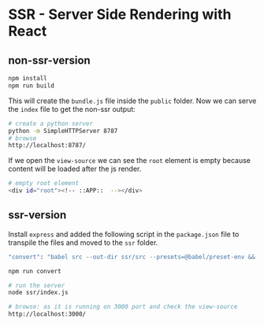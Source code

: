 # SSR - Server Side Rendering with React

## non-ssr-version

```sh
npm install
npm run build
```

This will create the `bundle.js` file inside the `public` folder. Now we can serve the `index` file to get the non-ssr output:
```sh
# create a python server
python -m SimpleHTTPServer 8787
# browse
http://localhost:8787/
```

If we open the `view-source` we can see the `root` element is empty because content will be loaded after the js render.
```sh
# empty root element
<div id="root"><!-- ::APP::  --></div>
```

## ssr-version

Install `express` and added the following script in the `package.json` file to transpile the files and moved to the `ssr` folder.

```sh
"convert": "babel src --out-dir ssr/src --presets=@babel/preset-env && babel index.js --out-dir ssr --presets=@babel/preset-env"
```

```sh
npm run convert

# run the server
node ssr/index.js

# browse: as it is running on 3000 port and check the view-source
http://localhost:3000/
```